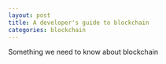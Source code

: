 ```yaml
---
layout: post
title: A developer's guide to blockchain
categories: blockchain
---
```


Something we need to know about blockchain
